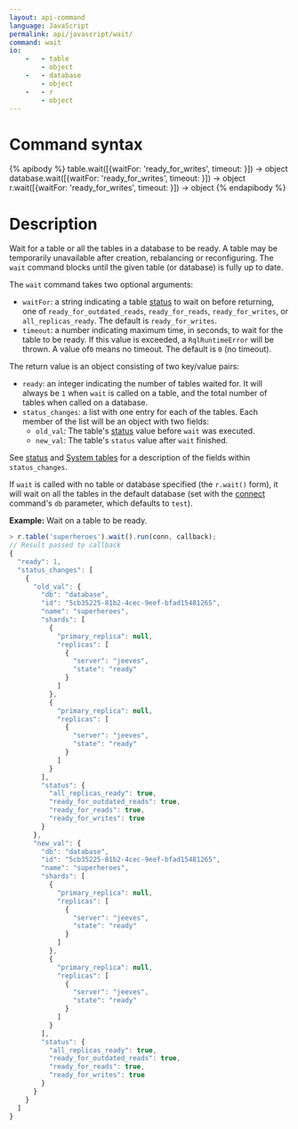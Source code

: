 ```yaml
---
layout: api-command
language: JavaScript
permalink: api/javascript/wait/
command: wait
io:
    -   - table
        - object
    -   - database
        - object
    -   - r
        - object
---
```

# Command syntax #

{% apibody %}
table.wait([{waitFor: 'ready_for_writes', timeout: <sec>}]) &rarr; object
database.wait([{waitFor: 'ready_for_writes', timeout: <sec>}]) &rarr; object
r.wait([{waitFor: 'ready_for_writes', timeout: <sec>}]) &rarr; object
{% endapibody %}

# Description #

Wait for a table or all the tables in a database to be ready. A table may be temporarily unavailable after creation, rebalancing or reconfiguring. The `wait` command blocks until the given table (or database) is fully up to date.

The `wait` command takes two optional arguments:

* `waitFor`: a string indicating a table [status](/api/javascript/status) to wait on before returning, one of `ready_for_outdated_reads`, `ready_for_reads`, `ready_for_writes`, or `all_replicas_ready`. The default is `ready_for_writes`. 
* `timeout`: a number indicating maximum time, in seconds, to wait for the table to be ready. If this value is exceeded, a `RqlRuntimeError` will be thrown. A value of`0` means no timeout. The default is `0` (no timeout).

The return value is an object consisting of two key/value pairs:

* `ready`: an integer indicating the number of tables waited for. It will always be `1` when `wait` is called on a table, and the total number of tables when called on a database.
* `status_changes`: a list with one entry for each of the tables. Each member of the list will be an object with two fields:
    * `old_val`: The table's [status](/api/javascript/status) value before `wait` was executed.
    * `new_val`: The table's `status` value after `wait` finished.

See [status](/api/javascript/status) and [System tables](/docs/system-tables/) for a description of the fields within `status_changes`.

If `wait` is called with no table or database specified (the `r.wait()` form), it will wait on all the tables in the default database (set with the [connect](/api/javascript/connect/) command's `db` parameter, which defaults to `test`).

__Example:__ Wait on a table to be ready.

```js
> r.table('superheroes').wait().run(conn, callback);
// Result passed to callback
{
  "ready": 1,
  "status_changes": [
	{
	  "old_val": {
		"db": "database",
		"id": "5cb35225-81b2-4cec-9eef-bfad15481265",
		"name": "superheroes",
		"shards": [
		  {
			"primary_replica": null,
			"replicas": [
			  {
				"server": "jeeves",
				"state": "ready"
			  }
			]
		  },
		  {
			"primary_replica": null,
			"replicas": [
			  {
				"server": "jeeves",
				"state": "ready"
			  }
			]
		  }
		],
		"status": {
		  "all_replicas_ready": true,
		  "ready_for_outdated_reads": true,
		  "ready_for_reads": true,
		  "ready_for_writes": true
		}
	  },
	  "new_val": {
		"db": "database",
		"id": "5cb35225-81b2-4cec-9eef-bfad15481265",
		"name": "superheroes",
		"shards": [
		  {
			"primary_replica": null,
			"replicas": [
			  {
				"server": "jeeves",
				"state": "ready"
			  }
			]
		  },
		  {
			"primary_replica": null,
			"replicas": [
			  {
				"server": "jeeves",
				"state": "ready"
			  }
			]
		  }
		],
		"status": {
		  "all_replicas_ready": true,
		  "ready_for_outdated_reads": true,
		  "ready_for_reads": true,
		  "ready_for_writes": true
		}
	  }
	}
  ]
}
```
